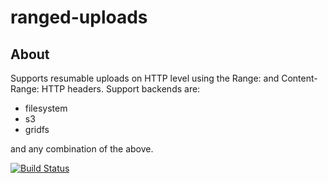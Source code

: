 # ranged-uploads

## About

Supports resumable uploads on HTTP level using the Range: and Content-Range: HTTP headers. Support backends are:
- filesystem
- s3
- gridfs

and any combination of the above.

[![Build Status](https://secure.travis-ci.org/Nomon/ranged-uploads.png)](http://travis-ci.org/Nomon/ranged-uploads)
